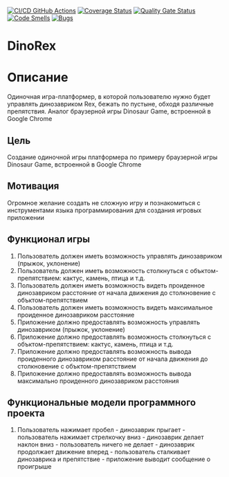 [![CI/CD GitHub Actions](https://github.com/Artem2035/progect/actions/workflows/action.yml/badge.svg)](https://github.com/Artem2035/progect/actions/workflows/action.yml)
[![Coverage Status](https://coveralls.io/repos/github/Artem2035/progect/badge.svg?branch=master)](https://coveralls.io/github/Artem2035/progect?branch=master)
[![Quality Gate Status](https://sonarcloud.io/api/project_badges/measure?project=Artem2035_progect&metric=alert_status)](https://sonarcloud.io/summary/new_code?id=Artem2035_progect)
[![Code Smells](https://sonarcloud.io/api/project_badges/measure?project=Artem2035_progect&metric=code_smells)](https://sonarcloud.io/summary/new_code?id=Artem2035_progect)
[![Bugs](https://sonarcloud.io/api/project_badges/measure?project=Artem2035_progect&metric=bugs)](https://sonarcloud.io/summary/new_code?id=Artem2035_progect)

# DinoRex

# Описание
Одиночная игра-платформер, в которой пользователю нужно будет управлять динозавриком Rex, бежать по пустыне, обходя различные препятствия.
Аналог браузерной игры Dinosaur Game, встроенной в Google Chrome
## Цель
Создание одиночной игры платформера по примеру браузерной игры Dinosaur Game, встроенной в Google Chrome
## Мотивация
Огромное желание создать не сложную игру и познакомиться с инструментами языка программирования для создания игровых приложении
## Функционал игры
1. Пользователь должен иметь возможность управлять динозавриком (прыжок, уклонение)
2. Пользователь должен иметь возможность столкнуться с объктом-препятствием: кактус, камень, птица и т.д.
3. Пользователь должен иметь возможность видеть проиденное динозавриком расстояние от начала движения до столкновение с объктом-препятствием
4. Пользователь должен иметь возможность видеть максимальное проиденное динозавриком расстояние
5. Приложение должно предоставлять возможность управлять динозавриком (прыжок, уклонение)
6. Приложение должно предоставлять возможность столкнуться с объктом-препятствием: кактус, камень, птица и т.д.
7. Приложение должно предоставлять возможность вывода проиденного динозавриком расстояние от начала движения до столкновение с объктом-препятствием
8. Приложение должно предоставлять возможность вывода максимально проиденного динозавриком расстояния

## Функциональные модели программного проекта

1. Пользователь нажимает пробел - динозаврик прыгает - пользователь нажимает стрелкочку вниз - динозаврик делает наклон вниз - пользователь ничего не делает - динозаврик продолжает движение вперед - пользователь сталкивает динозаврика и препятствие - приложение выводит сообщение о проигрыше


